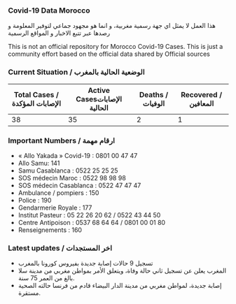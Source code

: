 ### Covid-19 Data Morocco


هذا العمل لا يمثل اي جهة رسمية مغربية، و انما هو مجهود جماعي لتوفير المعلومة و رصدها عبر تتبع الاخبار و المواقع الرسمية

This is not an official repository for Morocco Covid-19 Cases. This is just a community effort based on the official data shared by Official sources

###  Current Situation / الوضعية الحالية بالمغرب

| Total Cases / الإصابات المؤكدة 	| Active Casesالإصابات الحالية 	| Deaths / الوفيات 	| Recovered / المعافين 	  |
|--------------------------------	|------------------------------	|------------------	|----------------------	|
|               38               	|              35              	|         2        	|           1          	|

### Important Numbers / ارقام مهمة 
+ « Allo Yakada » Covid-19 : 0801 00 47 47
+ Allo Samu: 141
+ Samu Casablanca : 0522 25 25 25
+ SOS médecin Maroc : 0522 98 98 98
+ SOS médecin Casablanca : 0522 47 47 47
+ Ambulance / pompiers : 150
+ Police : 190
+ Gendarmerie Royale : 177
+ Institut Pasteur : 05 22 26 20 62 / 0522 43 44 50
+ Centre Antipoison : 0537 68 64 64 / 0801 00 01 80
+ Renseignements : 160

### Latest updates / اخر المستجدات
+ تسجيل 9 حالات إصابة جديدة بفيروس كورونا بالمغرب
+ المغرب يعلن عن تسجيل ثاني حالة وفاة، ويتعلق الأمر بمواطن مغربي من مدينة سلا بالغ من العمر 75 سنة.
+ إصابة جديدة، لمواطن  مغربي من مدينة الدار البيضاء قادم من فرنسا حالته الصحية مستقرة.

